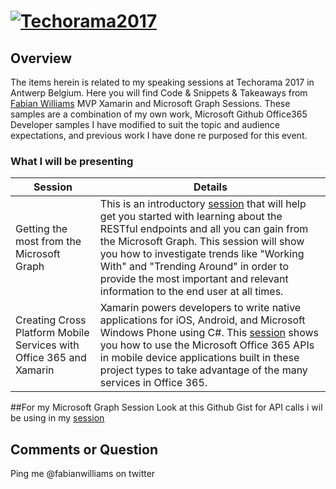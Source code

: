 # [![Techorama2017](http://www.fabiangwilliams.com/wp-content/uploads/2017/05/Techorama-Mediakit-Robot2_twitter.jpg)](http://techorama.be/speakers/)

## Overview
The items herein is related to my speaking sessions at Techorama 2017 in Antwerp Belgium. Here you will find Code &amp; Snippets &amp; Takeaways from [Fabian Williams](https://www.fabiangwilliams.com) MVP Xamarin and Microsoft Graph Sessions.  These samples are a combination of my own work, Microsoft Github Office365 Developer samples I have modified to suit the topic and audience expectations, and previous work I have done re purposed for this event. 

### What I will be presenting

| Session                                | Details                                                                                                                                                                                                                                                     |
|----------------------------------------|-------------------------------------------------------------------------------------------------------------------------------------------------------------------------------------------------------------------------------------------------------------|
| Getting the most from the Microsoft Graph | This is an introductory [session](https://techorama2017.sched.com/event/9M7R/getting-the-most-from-the-microsoft-graph?iframe=no&w=100%&sidebar=yes&bg=no) that will help get you started with learning about the RESTful endpoints and all you can gain from the Microsoft Graph. This session will show you how to investigate trends like "Working With" and "Trending Around" in order to provide the most important and relevant information to the end user at all times.
| Creating Cross Platform Mobile Services with Office 365 and Xamarin | Xamarin powers developers to write native applications for iOS, Android, and Microsoft Windows Phone using C#. This [session](https://techorama2017.sched.com/event/9M9f/creating-cross-platform-mobile-services-with-office-365-and-xamarin?iframe=no&w=100%&sidebar=yes&bg=no) shows you how to use the Microsoft Office 365 APIs in mobile device applications built in these project types to take advantage of the many services in Office 365.

##For my Microsoft Graph Session
Look at this Github Gist for API calls i wil be using in my [session](https://gist.github.com/fabianwilliams/58400794195ab4d97a56ba0165365347)

## Comments or Question

Ping me @fabianwilliams on twitter


